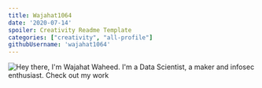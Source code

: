 ```yaml
---
title: Wajahat1064
date: '2020-07-14'
spoiler: Creativity Readme Template
categories: ["creativity", "all-profile"]
githubUsername: 'wajahat1064'
---
```


![Hey there, I'm Wajahat Waheed. I'm a Data Scientist, a maker and infosec enthusiast. Check out my work](https://github.com/wajahat1064/wajahat1064/blob/main/Sky-full-of-Stars-Anniversay-Invitation-Template-invitation-anniversary-PixTeller%20(2).gif)

<!--
**wajahat1064/wajahat1064** is a ✨ _special_ ✨ repository because its `README.md` (this file) appears on your GitHub profile.

Here are some ideas to get you started:

- 🔭 I’m currently working on ...
- 🌱 I’m currently learning ...
- 👯 I’m looking to collaborate on ...
- 🤔 I’m looking for help with ...
- 💬 Ask me about ...
- 📫 How to reach me: ...
- 😄 Pronouns: ...
- ⚡ Fun fact: ...
-->
